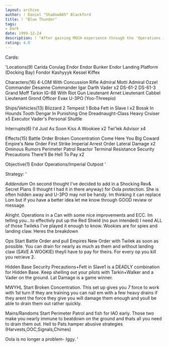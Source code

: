 ```yaml
---
layout: archive
author: ! Daniel "Shadow865" Blackford
title: ! "Blue Thunder"
tags:
- Dark
date: 1999-12-24
description: ! "After gaining MUCH experience through the 'Operations in a Can' series here is a new version of my now 'famous' Speed-Rumors deck."
rating: 4.0
---
```

Cards: 

'Locations(9)
Carida
Corulag
Endor
Endor Bunker
Endor Landing Platform (Docking Bay)
Fondor
Kashyyyk
Kessel
Kiffex

Characters(16)
4-LOM With Concussion Rifle
Admiral Motti
Admiral Ozzel
Commander Desanne
Commander Igar
Darth Vader  x2
DS-61-2
DS-61-3
Grand Moff Tarkin
IG-88 With Riot Gun
Lieutenant Arnet
Lieutenant Cabbel
Lieutenant Grond
Officer Evax
U-3PO (Yoo-Threepio)

Ships/Vehicles(13)
Blizzard 2
Tempest 1
Boba Fett in Slave I  x2
Bossk In Hounds Tooth
Dengar In Punishing One
Dreadnaught-Class Heavy Cruiser  x5
Executor
Vader's Personal Shuttle

Interrupts(6)
I'd Just As Soon Kiss A Wookiee  x2
Twi'lek Advisor  x4

Effects(15)
Battle Order
Broken Concentration
Come Here You Big Coward
Empire's New Order
First Strike
Imperial Arrest Order
Lateral Damage	x2
Ominous Rumors
Perimeter Patrol
Reactor Terminal
Resistance
Security Precautions
There'll Be Hell To Pay  x2

Objective(1)
Endor Operations/Imperial Outpost
'

Strategy: '

*Addendum* On second thought I've decided to add in a Shocking Rev& Secret Plans (I thought I had it in there anyway) for Oola protection. She is often hidden away and U-3PO may not be handy. Im thinking it can replace Lom but if you have a better idea let me know through GOOD review or message.


Alright. Operations in a Can with some nice improvements and ECC. Im telling you...to effectivly put up the Red Shield (no pun intended)
I need ALL of those Twileks I've played it enough to know. Wookies are for spies and landing claw.
Heres the breakdown

Ops Start Battle Order and pull Empires New Order
with Twilek as soon as possible. You can drain for nearly as much as them and without landing claw (SAVE A WOOKIE) theyll have to pay for theirs. For every op you kill you retrieve 2.

Hidden Base Security Precautions+Fett in Slave1 is a DEADLY combination for Hidden Base. Keep shelling out your pilots with Tarkin+Walker and a Vader on the ground. Lat Damage is a game winner.

MWYHL Start Broken Concentration. This set up gives you *7* force to work with 1st turn If they are training you can nail em with a few heavy drains if they arent the force they give you will damage them enough and youll be able to drain them out rather quickly.

Mains/Randoms Start Perimeter Patrol and fish for
IAO early. Those two make you nearly immune to beatdown on the ground and thats all you need to drain them out. Hell to Pats hamper abusive strategies (Harvests,OOC,Signals,Chimes)

Oola is no longer a problem- Iggy.
'